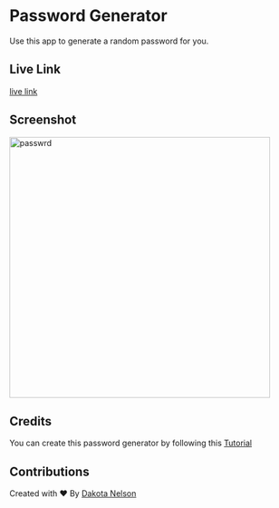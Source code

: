 # Password Generator

Use this app to generate a random password for you.

## Live Link

[live link](https://kotalilyy.github.io/password-generator/)

## Screenshot 

<img width="460" alt="passwrd" src="https://user-images.githubusercontent.com/77229281/129641630-34d1debe-2067-4d33-8fd4-ca4232e42884.png">

## Credits

You can create this password generator by following this [Tutorial](https://www.youtube.com/watch?v=MW1wz-PAOaE)

## Contributions

Created with ❤️ By [Dakota Nelson](https://github.com/kotalilyy)
